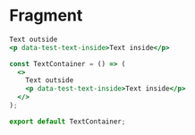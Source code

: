 # Fragment

```hbs
Text outside
<p data-test-text-inside>Text inside</p>
```


```jsx
const TextContainer = () => (
  <>
    Text outside
    <p data-test-text-inside>Text inside</p>
  </>
);

export default TextContainer;
```